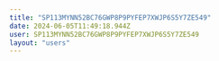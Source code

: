```yaml
---
title: "SP113MYNN52BC76GWP8P9PYFEP7XWJP6S5Y7ZE549"
date: 2024-06-05T11:49:18.944Z
user: SP113MYNN52BC76GWP8P9PYFEP7XWJP6S5Y7ZE549
layout: "users"
---
```

    